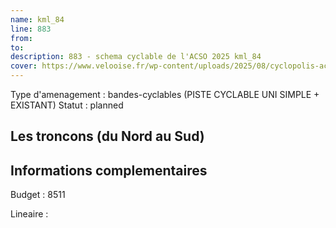 ```yaml
---
name: kml_84 
line: 883
from: 
to:  
description: 883 - schema cyclable de l'ACSO 2025 kml_84 
cover: https://www.velooise.fr/wp-content/uploads/2025/08/cyclopolis-acso-883.jpg
---
```

Type d'amenagement : bandes-cyclables (PISTE CYCLABLE UNI SIMPLE + EXISTANT)
Statut : planned
## Les troncons (du Nord au Sud)

## Informations complementaires

Budget  : 8511 

Lineaire :

